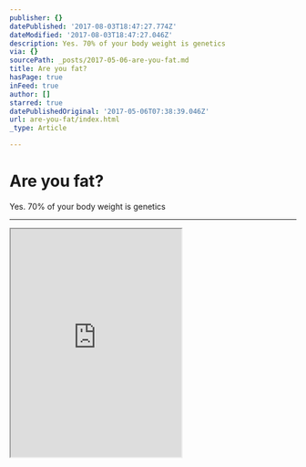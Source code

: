 ```yaml
---
publisher: {}
datePublished: '2017-08-03T18:47:27.774Z'
dateModified: '2017-08-03T18:47:27.046Z'
description: Yes. 70% of your body weight is genetics
via: {}
sourcePath: _posts/2017-05-06-are-you-fat.md
title: Are you fat?
hasPage: true
inFeed: true
author: []
starred: true
datePublishedOriginal: '2017-05-06T07:38:39.046Z'
url: are-you-fat/index.html
_type: Article

---
```

# Are you fat?

Yes. 70% of your body weight is genetics

---

<iframe src="https://the-grid.github.io/ed-userhtml/?g=eJxtU11vmzAUfedXXGUPkKzB7y3NRIPTMvERAVnVp8rBN8UbAWqbVNXa_z5Tmi7aKlnI9j2cc--51x4XBxD8csKFeuzVva4kMj5ZeMQEFpanSik6vbAsMptZM4CMLtM4pklAA1imySq83mR-EaYJ_PCz0L-KaH4ONAgL8JMANsmILqC4oZDT5RvyikbpLRQphElOswKCu8SPw6VhiDY0h1WWxnCXbjJYR36xSrMY0gyWce4OCUTUzxK4vbmDgK7CJEyuB-6c_tWH0Kx4nWaFnxTnUGndqXNCxgLdst0TxveiIX0jDigVq8uWI_lSts1OPPSSadE28wOTgm1rVDNiWeYA7_6MKLiEXd-UAxKcKfy2dCWU27EHdHtZm6h9VEUpfnXIBXNVKbApkTCJ8-e2n--YJvYFACGQYVezEmHtX9P7TRbBk9AVGJCEgdNWULKmbUTJahjCx-ROZAXHRoudQDmon2gYiX8VwsB0JFyFNPtfyJjy2COc0H2IvV5YlnMse6h6IA7SxC7Ghr-39cbYH4UJHV0z2fC27PeG7gzUcHJLM2EaaY3DpWOPE2ZPLyzlKll-bt5J83C_Re7-VPbbD6h9raXY9hodmzPN5lrsUWm27-wz-NrgEwRGzZkafoe7lRlueHkxWWxb_jx1Wddhw5eVqLmjDOR16pivR45j7zXt-3ZdI1MI2AxewHd2YPlbAHQLB2FkdIXgMTDvZ3c5-WTovpnA_ZFusjBXQ_0KuvYJJXLYPkMwoj3CzPv7UP4Dcx0unQ" height="400" style=""></iframe>
